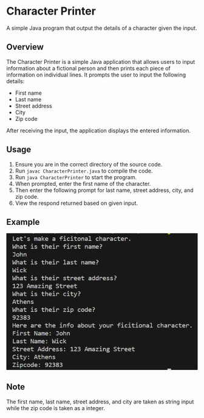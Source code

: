 # Character Printer
A simple Java program that output the details of a character given the input.

## Overview
The Character Printer is a simple Java application that allows users to input information about a fictional person and then prints each piece of information on individual lines. It prompts the user to input the following details:

* First name
* Last name
* Street address
* City
* Zip code

After receiving the input, the application displays the entered information.

## Usage
1. Ensure you are in the correct directory of the source code.
2. Run ```javac CharacterPrinter.java``` to compile the code.
3. Run ```java CharacterPrinter``` to start the program.
4. When prompted, enter the first name of the character.
5. Then enter the following prompt for last name, street address, city, and zip code.
6. View the respond returned based on given input.

## Example
![An example of the program running and usage](./example.png)

## Note
The first name, last name, street address, and city are taken as string input while the zip code is taken as a integer.